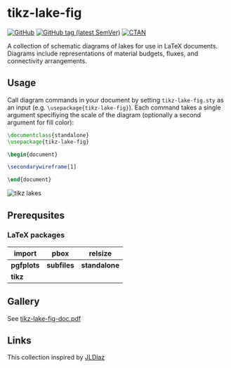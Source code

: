 # tikz-lake-fig

[![GitHub](https://img.shields.io/github/license/jsta/tikz-lake-fig.svg?color=blue)](http://www.latex-project.org/lppl.txt)
[![GitHub tag (latest SemVer)](https://img.shields.io/github/tag/jsta/tikz-lake-fig.svg?label=current%20version)](https://github.com/jsta/tikz-lake-fig/releases/latest)
[![CTAN](https://img.shields.io/ctan/v/tikz-lake-fig.svg)](https://ctan.org/pkg/tikz-lake-fig)

A collection of schematic diagrams of lakes for use in LaTeX documents. Diagrams include representations of material budgets, fluxes, and connectivity arrangements.

## Usage

Call diagram commands in your document by setting `tikz-lake-fig.sty` as an input (e.g. `\usepackage{tikz-lake-fig}`). Each command takes a single argument specifiying the scale of the diagram (optionally a second argument for fill color):

```latex
\documentclass{standalone}
\usepackage{tikz-lake-fig}

\begin{document}

\secondarywireframe[1]

\end{document}
```

![tikz lakes](example.png)

## Prerequsites

### LaTeX packages

| import          | pbox         | relsize        |
| --------------- | ------------ | -------------- |
| __pgfplots__    | __subfiles__ | __standalone__ |
| __tikz__        |              |                |

## Gallery

See [tikz-lake-fig-doc.pdf](https://github.com/jsta/tikz-lake-fig/blob/master/tikz-lake-fig-doc.pdf)

## Links

This collection inspired by [JLDiaz](https://tex.stackexchange.com/questions/95044/create-diagrams-in-latex-with-tikz)
